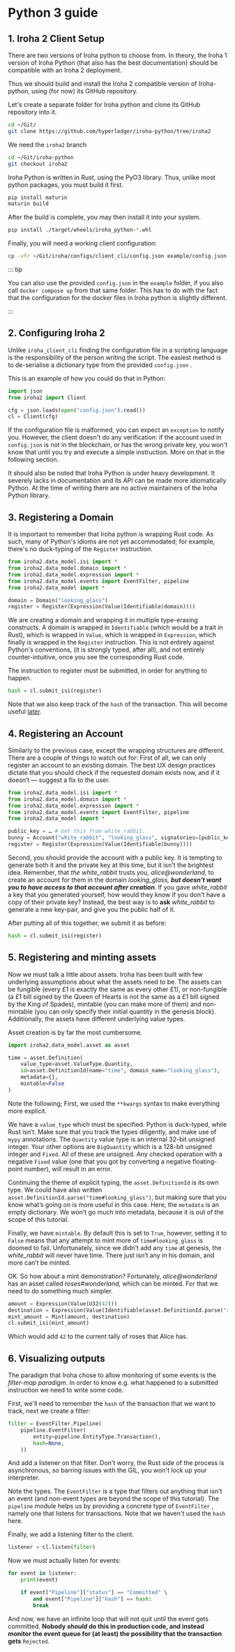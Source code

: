 # Python 3 guide

## 1. Iroha 2 Client Setup

There are two versions of Iroha python to choose from. In theory, the Iroha 1 version of Iroha Python (that also has the best documentation) should be compatible with an Iroha 2 deployment.

Thus we should build and install the Iroha 2 compatible version of Iroha-python, using (for now) its GitHub repository.

Let's create a separate folder for Iroha python and clone its GitHub repository into it.

```bash
cd ~/Git/
git clone https://github.com/hyperledger/iroha-python/tree/iroha2
```

We need the `iroha2` branch

```bash
cd ~/Git/iroha-python
git checkout iroha2
```

Iroha Python is written in Rust, using the PyO3 library. Thus, unlike most python packages, you must build it first.

```bash
pip install maturin
maturin build
```

After the build is complete, you may then install it into your system.

```bash
pip install ./target/wheels/iroha_python-*.whl
```

Finally, you will need a working client configuration:

```bash
cp -vfr ~/Git/iroha/configs/client_cli/config.json example/config.json
```

::: tip

You can also use the provided `config.json` in the `example` folder, if you also call `docker compose up` from that same folder. This has to do with the fact that the configuration for the docker files in Iroha python is slightly different.

:::

## 2. Configuring Iroha 2

Unlike `iroha_client_cli` finding the configuration file in a scripting language is the responsibility of the person writing the script. The easiest method is to de-serialise a dictionary type from the provided `config.json` .

This is an example of how you could do that in Python:

```python
import json
from iroha2 import Client

cfg = json.loads(open("config.json").read())
cl = Client(cfg)
```

If the configuration file is malformed, you can expect an `exception` to notify you. However, the client doesn't do any verification: if the account used in `config.json` is not in the blockchain, or has the wrong private key, you won't know that until you try and execute a simple instruction. More on that in the following section.

It should also be noted that Iroha Python is under heavy development. It severely lacks in documentation and its API can be made more idiomatically Python. At the time of writing there are no active maintainers of the Iroha Python library.

## 3. Registering a Domain

It is important to remember that Iroha python is wrapping Rust code. As such, many of Python's idioms are not yet accommodated; for example, there's no duck-typing of the `Register` instruction.

```python
from iroha2.data_model.isi import *
from iroha2.data_model.domain import *
from iroha2.data_model.expression import *
from iroha2.data_model.events import EventFilter, pipeline
from iroha2.data_model import *

domain = Domain("looking_glass")
register = Register(Expression(Value(Identifiable(domain))))
```

We are creating a domain and wrapping it in multiple type-erasing constructs. A domain is wrapped in `Identifiable` (which would be a trait in Rust), which is wrapped in `Value`, which is wrapped in `Expression`, which finally is wrapped in the `Register` instruction. This is not entirely against Python's conventions, (it is strongly typed, after all), and not entirely counter-intuitive, once you see the corresponding Rust code.

The instruction to register must be submitted, in order for anything to happen.

```python
hash = cl.submit_isi(register)
```

Note that we also keep track of the `hash` of the transaction. This will become useful [later](#_6-visualizing-outputs).

## 4. Registering an Account

Similarly to the previous case, except the wrapping structures are different. There are a couple of things to watch out for: First of all, we can only register an account to an existing domain. The best UX design practices dictate that you should check if the requested domain exists now, and if it doesn’t — suggest a fix to the user.

```python
from iroha2.data_model.isi import *
from iroha2.data_model.domain import *
from iroha2.data_model.expression import *
from iroha2.data_model.events import EventFilter, pipeline
from iroha2.data_model import *

public_key = … # Get this from white_rabbit.
bunny = Account("white_rabbit", "looking_glass", signatories=[public_key])
register = Register(Expression(Value(Identifiable(bunny))))
```

Second, you should provide the account with a public key. It is tempting to generate both it and the private key at this time, but it isn't the brightest idea. Remember, that _the white_rabbit_ trusts _you, alice@wonderland,_ to create an account for them in the domain _looking_glass, **but doesn't want you to have access to that account after creation**._ If you gave _white_rabbit_ a key that you generated yourself, how would they know if you don't have a copy of their private key? Instead, the best way is to **ask** _white_rabbit_ to generate a new key-pair, and give you the public half of it.

After putting all of this together, we submit it as before:

```python
hash = cl.submit_isi(register)
```

## 5. Registering and minting assets

Now we must talk a little about assets. Iroha has been built with few underlying assumptions about what the assets need to be. The assets can be fungible (every £1 is exactly the same as every other £1), or non-fungible (a £1 bill signed by the Queen of Hearts is not the same as a £1 bill signed by the King of Spades), mintable (you can make more of them) and non-mintable (you can only specify their initial quantity in the genesis block). Additionally, the assets have different underlying value types.

Asset creation is by far the most cumbersome.

```python
import iroha2.data_model.asset as asset

time = asset.Definition(
    value_type=asset.ValueType.Quantity,
    id=asset.DefinitionId(name="time", domain_name="looking_glass"),
    metadata={},
    mintable=False
)
```

Note the following; First, we used the `**kwargs` syntax to make everything more explicit.

We have a `value_type` which must be specified. Python is duck-typed, while Rust isn’t. Make sure that you track the types diligently, and make use of `mypy` annotations. The `Quantity` value type is an internal 32-bit unsigned integer. Your other options are `BigQuantity` which is a 128-bit unsigned integer and `Fixed`. All of these are unsigned. Any checked operation with a negative `Fixed` value (one that you got by converting a negative floating-point number), will result in an error.

Continuing the theme of explicit typing, the `asset.DefinitionId` is its own type. We could have also written `asset.DefinitionId.parse("time#looking_glass")`, but making sure that you know what’s going on is more useful in this case. Here, the `metadata` is an empty dictionary. We won’t go much into metadata, because it is out of the scope of this tutorial.

Finally, we have `mintable`. By default this is set to `True`, however, setting it to `False` means that any attempt to mint more of `time#looking_glass` is doomed to fail. Unfortunately, since we didn’t add any `time` at genesis, the _white_rabbit_ will never have time. There just isn’t any in his domain, and more can’t be minted.

OK. So how about a mint demonstration? Fortunately, _alice@wonderland_ has an asset called _roses#wonderland,_ which can be minted. For that we need to do something much simpler.

```python
amount = Expression(Value(U32(42)))
destination = Expression(Value(Identifiable(asset.DefinitionId.parse("rose#wonderland"))))
mint_amount = Mint(amount, destination)
cl.submit_isi(mint_amount)
```

Which would add `42` to the current tally of roses that Alice has.

## 6. Visualizing outputs

The paradigm that Iroha chose to allow monitoring of some events is the _filter-map paradigm_. In order to know e.g. what happened to a submitted instruction we need to write some code.

First, we'll need to remember the `hash` of the transaction that we want to track, next we create a filter:

```python
filter = EventFilter.Pipeline(
    pipeline.EventFilter(
        entity=pipeline.EntityType.Transaction(),
        hash=None,
    ))
```

And add a listener on that filter. Don't worry, the Rust side of the process is asynchronous, so barring issues with the GIL, you won't lock up your interpreter.

Note the types. The `EventFilter` is a type that filters out anything that isn't an event (and non-event types are beyond the scope of this tutorial). The `pipeline` module helps us by providing a concrete type of `EventFilter` , namely one that listens for transactions. Note that we haven't used the `hash` here.

Finally, we add a listening filter to the client.

```python
listener = cl.listen(filter)
```

Now we must actually listen for events:

```python
for event in listener:
    print(event)

    if event["Pipeline"]["status"] == "Committed" \
        and event["Pipeline"]["hash"] == hash:
        break
```

And now, we have an infinite loop that will not quit until the event gets committed. **Nobody _should_ do this in production code, and instead monitor the event queue for (at least) the possibility that the transaction gets** `Rejected`.

